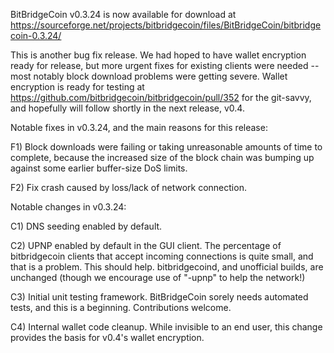 BitBridgeCoin v0.3.24 is now available for download at
https://sourceforge.net/projects/bitbridgecoin/files/BitBridgeCoin/bitbridgecoin-0.3.24/

This is another bug fix release.  We had hoped to have wallet encryption ready for release, but more urgent fixes for existing clients were needed -- most notably block download problems were getting severe.  Wallet encryption is ready for testing at https://github.com/bitbridgecoin/bitbridgecoin/pull/352 for the git-savvy, and hopefully will follow shortly in the next release, v0.4.

Notable fixes in v0.3.24, and the main reasons for this release:

F1) Block downloads were failing or taking unreasonable amounts of time to complete, because the increased size of the block chain was bumping up against some earlier buffer-size DoS limits.

F2) Fix crash caused by loss/lack of network connection.

Notable changes in v0.3.24:

C1) DNS seeding enabled by default.

C2) UPNP enabled by default in the GUI client.  The percentage of bitbridgecoin clients that accept incoming connections is quite small, and that is a problem.  This should help.  bitbridgecoind, and unofficial builds, are unchanged (though we encourage use of "-upnp" to help the network!)

C3) Initial unit testing framework.  BitBridgeCoin sorely needs automated tests, and this is a beginning.  Contributions welcome.

C4) Internal wallet code cleanup.  While invisible to an end user, this change provides the basis for v0.4's wallet encryption.
